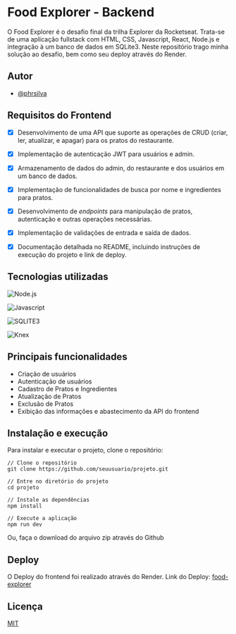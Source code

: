 # Food Explorer - Backend

O Food Explorer é o desafio final da trilha Explorer da Rocketseat. Trata-se de uma aplicação fullstack com HTML, CSS, Javascript, React, Node.js e integração à um banco de dados em SQLite3. 
Neste repositório trago minha solução ao desafio, bem como seu deploy através do Render. 

## Autor

- [@phrsilva](https://www.github.com/phrsilva)

## Requisitos do Frontend 

- [x] Desenvolvimento de uma API que suporte as operações de CRUD (criar, ler, atualizar, e apagar) para os pratos do restaurante.
- [x] Implementação de autenticação JWT para usuários e admin.
- [x] Armazenamento de dados do admin, do restaurante e dos usuários em um banco de dados.
- [x] Implementação de funcionalidades de busca por nome e ingredientes para pratos.
- [x] Desenvolvimento de *endpoints* para manipulação de pratos, autenticação e outras operações necessárias.
- [x] Implementação de validações de entrada e saída de dados.
- [x] Documentação detalhada no README, incluindo instruções de execução do projeto e link de deploy.


## Tecnologias utilizadas
![Node.js](https://img.shields.io/badge/nodejs-grey?style=for-the-badge&logo=nodedotjs)

![Javascript](https://img.shields.io/badge/Javascript-grey?style=for-the-badge&logo=javascript)

![SQLITE3](https://img.shields.io/badge/sqlite3-grey?style=for-the-badge&logo=sqlite)

![Knex](https://img.shields.io/badge/knex-grey?style=for-the-badge&logo=knexdotjs)

## Principais funcionalidades 

- Criação de usuários
- Autenticação de usuários
- Cadastro de Pratos e Ingredientes
- Atualização de Pratos
- Exclusão de Pratos
- Exibição das informações e abastecimento da API do frontend

## Instalação e execução

Para instalar e executar o projeto, clone o repositório:

```
// Clone o repositório
git clone https://github.com/seuusuario/projeto.git

// Entre no diretório do projeto
cd projeto

// Instale as dependências
npm install

// Execute a aplicação
npm run dev
```

Ou, faça o download do arquivo zip através do Github

## Deploy

O Deploy do frontend foi realizado através do Render.
Link do Deploy: [food-explorer](https://food-explorer-backend-uscw.onrender.com/)

## Licença

[MIT](https://choosealicense.com/licenses/mit/)

